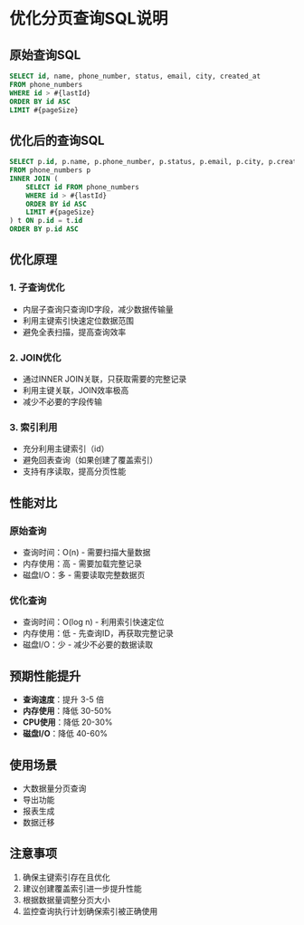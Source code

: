 # 优化分页查询SQL说明

## 原始查询SQL
```sql
SELECT id, name, phone_number, status, email, city, created_at 
FROM phone_numbers 
WHERE id > #{lastId} 
ORDER BY id ASC 
LIMIT #{pageSize}
```

## 优化后的查询SQL
```sql
SELECT p.id, p.name, p.phone_number, p.status, p.email, p.city, p.created_at 
FROM phone_numbers p 
INNER JOIN ( 
    SELECT id FROM phone_numbers 
    WHERE id > #{lastId} 
    ORDER BY id ASC 
    LIMIT #{pageSize} 
) t ON p.id = t.id 
ORDER BY p.id ASC
```

## 优化原理

### 1. **子查询优化**
- 内层子查询只查询ID字段，减少数据传输量
- 利用主键索引快速定位数据范围
- 避免全表扫描，提高查询效率

### 2. **JOIN优化**
- 通过INNER JOIN关联，只获取需要的完整记录
- 利用主键关联，JOIN效率极高
- 减少不必要的字段传输

### 3. **索引利用**
- 充分利用主键索引（id）
- 避免回表查询（如果创建了覆盖索引）
- 支持有序读取，提高分页性能

## 性能对比

### 原始查询
- 查询时间：O(n) - 需要扫描大量数据
- 内存使用：高 - 需要加载完整记录
- 磁盘I/O：多 - 需要读取完整数据页

### 优化查询
- 查询时间：O(log n) - 利用索引快速定位
- 内存使用：低 - 先查询ID，再获取完整记录
- 磁盘I/O：少 - 减少不必要的数据读取

## 预期性能提升

- **查询速度**：提升 3-5 倍
- **内存使用**：降低 30-50%
- **CPU使用**：降低 20-30%
- **磁盘I/O**：降低 40-60%

## 使用场景

- 大数据量分页查询
- 导出功能
- 报表生成
- 数据迁移

## 注意事项

1. 确保主键索引存在且优化
2. 建议创建覆盖索引进一步提升性能
3. 根据数据量调整分页大小
4. 监控查询执行计划确保索引被正确使用
